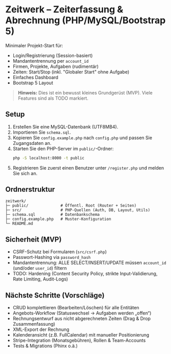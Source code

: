 # Zeitwerk – Zeiterfassung & Abrechnung (PHP/MySQL/Bootstrap 5)

Minimaler Projekt-Start für:
- Login/Registrierung (Session-basiert)
- Mandantentrennung per `account_id`
- Firmen, Projekte, Aufgaben (rudimentär)
- Zeiten: Start/Stop (inkl. "Globaler Start" ohne Aufgabe)
- Einfaches Dashboard
- Bootstrap 5 Layout

> **Hinweis:** Dies ist ein bewusst kleines Grundgerüst (MVP). Viele Features sind als TODO markiert.

## Setup

1. Erstellen Sie eine MySQL-Datenbank (UTF8MB4).
2. Importieren Sie `schema.sql`.
3. Kopieren Sie `config.example.php` nach `config.php` und passen Sie Zugangsdaten an.
4. Starten Sie den PHP-Server im `public/`-Ordner:
   ```bash
   php -S localhost:8000 -t public
   ```
5. Registrieren Sie zuerst einen Benutzer unter `/register.php` und melden Sie sich an.

## Ordnerstruktur

```
zeitwerk/
├─ public/              # Öffentl. Root (Router + Seiten)
├─ src/                 # PHP-Quellen (Auth, DB, Layout, Utils)
├─ schema.sql           # Datenbankschema
├─ config.example.php   # Muster-Konfiguration
└─ README.md
```

## Sicherheit (MVP)
- CSRF-Schutz bei Formularen (`src/csrf.php`)
- Passwort-Hashing via `password_hash`
- Mandantentrennung: ALLE SELECT/INSERT/UPDATE müssen `account_id` (und/oder `user_id`) filtern
- TODO: Hardening (Content Security Policy, strikte Input-Validierung, Rate Limiting, Audit-Logs)

## Nächste Schritte (Vorschläge)
- CRUD komplettieren (Bearbeiten/Löschen) für alle Entitäten
- Angebots-Workflow (Statuswechsel → Aufgaben werden „offen“)
- Rechnungsentwurf aus nicht abgerechneten Zeiten (Drag & Drop Zusammenfassung)
- XML-Export der Rechnung
- Kalenderansicht (z.B. FullCalendar) mit manueller Positionierung
- Stripe-Integration (Monatsgebühren), Rollen & Team-Accounts
- Tests & Migrations (Phinx o.ä.)
